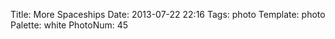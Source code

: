 Title: More Spaceships
Date: 2013-07-22 22:16
Tags: photo
Template: photo
Palette: white
PhotoNum: 45
